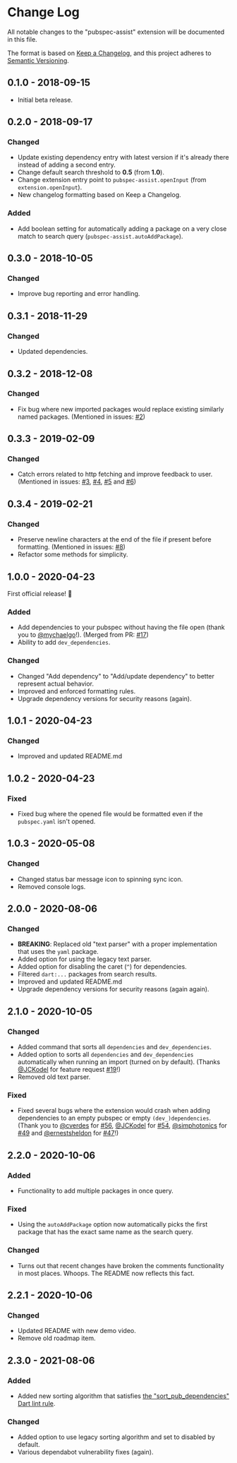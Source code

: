 # Change Log

All notable changes to the "pubspec-assist" extension will be documented in this file.

The format is based on [Keep a Changelog](https://keepachangelog.com/en/1.0.0/),
and this project adheres to [Semantic Versioning](https://semver.org/spec/v2.0.0.html).

## 0.1.0 - 2018-09-15

- Initial beta release.

## 0.2.0 - 2018-09-17

### Changed

- Update existing dependency entry with latest version if it's already there instead of adding a second entry.
- Change default search threshold to **0.5** (from **1.0**).
- Change extension entry point to `pubspec-assist.openInput` (from `extension.openInput`).
- New changelog formatting based on Keep a Changelog.

### Added

- Add boolean setting for automatically adding a package on a very close match to search query (`pubspec-assist.autoAddPackage`).

## 0.3.0 - 2018-10-05

### Changed

- Improve bug reporting and error handling.

## 0.3.1 - 2018-11-29

### Changed

- Updated dependencies.

## 0.3.2 - 2018-12-08

### Changed

- Fix bug where new imported packages would replace existing similarly named packages. (Mentioned in issues: [#2](https://github.com/jeroen-meijer/pubspec-assist/issues/2))

## 0.3.3 - 2019-02-09

### Changed

- Catch errors related to http fetching and improve feedback to user. (Mentioned in issues: [#3](https://github.com/jeroen-meijer/pubspec-assist/issues/3), [#4](https://github.com/jeroen-meijer/pubspec-assist/issues/4), [#5](https://github.com/jeroen-meijer/pubspec-assist/issues/5) and [#6](https://github.com/jeroen-meijer/pubspec-assist/issues/6))

## 0.3.4 - 2019-02-21

### Changed

- Preserve newline characters at the end of the file if present before formatting. (Mentioned in issues: [#8](https://github.com/jeroen-meijer/pubspec-assist/issues/8))
- Refactor some methods for simplicity.

## 1.0.0 - 2020-04-23

First official release! 🎉

### Added

- Add dependencies to your pubspec without having the file open (thank you to [@mychaelgo](https://github.com/mychaelgo)!). (Merged from PR: [#17](https://github.com/jeroen-meijer/pubspec-assist/issues/17))
- Ability to add `dev_dependencies`.

### Changed

- Changed "Add dependency" to "Add/update dependency" to better represent actual behavior.
- Improved and enforced formatting rules.
- Upgrade dependency versions for security reasons (again).

## 1.0.1 - 2020-04-23

### Changed

- Improved and updated README.md

## 1.0.2 - 2020-04-23

### Fixed

- Fixed bug where the opened file would be formatted even if the `pubspec.yaml` isn't opened.

## 1.0.3 - 2020-05-08

### Changed

- Changed status bar message icon to spinning sync icon.
- Removed console logs.

## 2.0.0 - 2020-08-06

### Changed

- **BREAKING**: Replaced old "text parser" with a proper implementation that uses the `yaml` package.
- Added option for using the legacy text parser.
- Added option for disabling the caret (`^`) for dependencies.
- Filtered `dart:...` packages from search results.
- Improved and updated README.md
- Upgrade dependency versions for security reasons (again again).

## 2.1.0 - 2020-10-05

### Changed

- Added command that sorts all `dependencies` and `dev_dependencies`.
- Added option to sorts all `dependencies` and `dev_dependencies` automatically when running an import (turned on by default). (Thanks [@JCKodel](https://github.com/JCKodel) for feature request [#19](https://github.com/jeroen-meijer/pubspec-assist/issues/19)!)
- Removed old text parser.

### Fixed

- Fixed several bugs where the extension would crash when adding dependencies to an empty pubspec or empty `(dev_)dependencies`. (Thank you to [@cverdes](https://github.com/cverdes) for [#56](https://github.com/jeroen-meijer/pubspec-assist/issues/56), [@JCKodel](https://github.com/JCKodel) for [#54](https://github.com/jeroen-meijer/pubspec-assist/issues/54), [@simphotonics](https://github.com/simphotonics) for [#49](https://github.com/jeroen-meijer/pubspec-assist/issues/49) and [@ernestsheldon](https://github.com/ernestsheldon) for [#47](https://github.com/jeroen-meijer/pubspec-assist/issues/47)!)

## 2.2.0 - 2020-10-06

### Added

- Functionality to add multiple packages in once query.

### Fixed

- Using the `autoAddPackage` option now automatically picks the first package that has the exact same name as the search query.

### Changed

- Turns out that recent changes have broken the comments functionality in most places. Whoops. The README now reflects this fact.

## 2.2.1 - 2020-10-06

### Changed

- Updated README with new demo video.
- Remove old roadmap item.

## 2.3.0 - 2021-08-06

### Added

- Added new sorting algorithm that satisfies [the "sort_pub_dependencies" Dart lint rule](https://dart-lang.github.io/linter/lints/sort_pub_dependencies.html).

### Changed

- Added option to use legacy sorting algorithm and set to disabled by default.
- Various dependabot vulnerability fixes (again).
